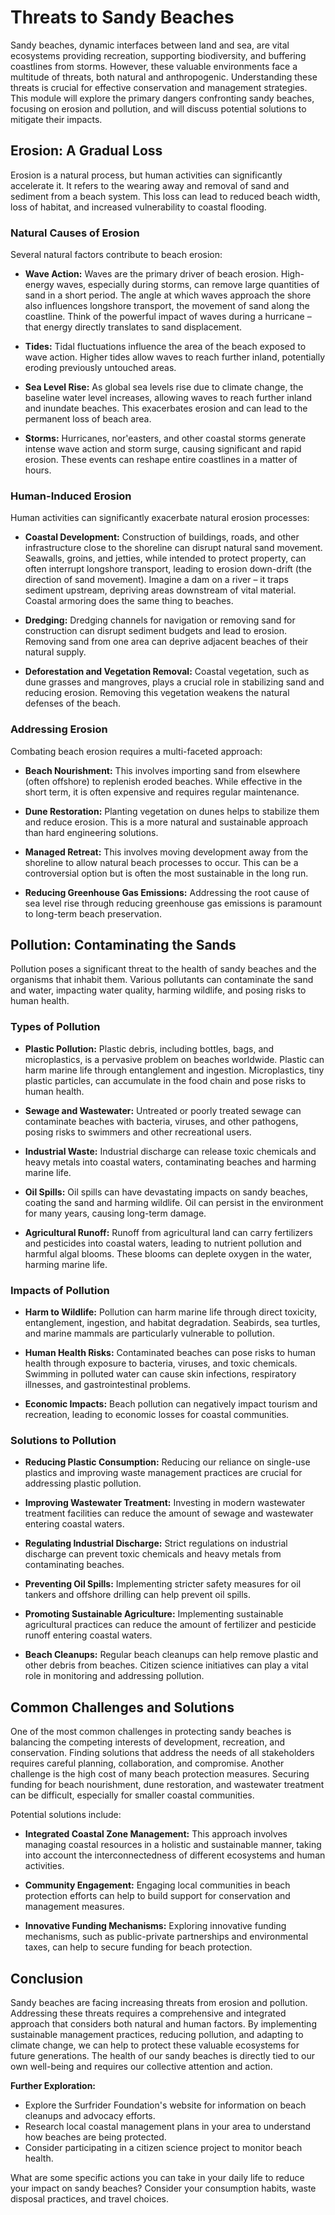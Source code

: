 # Threats to Sandy Beaches

Sandy beaches, dynamic interfaces between land and sea, are vital ecosystems providing recreation, supporting biodiversity, and buffering coastlines from storms. However, these valuable environments face a multitude of threats, both natural and anthropogenic. Understanding these threats is crucial for effective conservation and management strategies. This module will explore the primary dangers confronting sandy beaches, focusing on erosion and pollution, and will discuss potential solutions to mitigate their impacts.

## Erosion: A Gradual Loss

Erosion is a natural process, but human activities can significantly accelerate it. It refers to the wearing away and removal of sand and sediment from a beach system. This loss can lead to reduced beach width, loss of habitat, and increased vulnerability to coastal flooding.

### Natural Causes of Erosion

Several natural factors contribute to beach erosion:

*   **Wave Action:** Waves are the primary driver of beach erosion. High-energy waves, especially during storms, can remove large quantities of sand in a short period. The angle at which waves approach the shore also influences longshore transport, the movement of sand along the coastline. Think of the powerful impact of waves during a hurricane – that energy directly translates to sand displacement.

*   **Tides:** Tidal fluctuations influence the area of the beach exposed to wave action. Higher tides allow waves to reach further inland, potentially eroding previously untouched areas.

*   **Sea Level Rise:** As global sea levels rise due to climate change, the baseline water level increases, allowing waves to reach further inland and inundate beaches. This exacerbates erosion and can lead to the permanent loss of beach area.

*   **Storms:** Hurricanes, nor'easters, and other coastal storms generate intense wave action and storm surge, causing significant and rapid erosion. These events can reshape entire coastlines in a matter of hours.

### Human-Induced Erosion

Human activities can significantly exacerbate natural erosion processes:

*   **Coastal Development:** Construction of buildings, roads, and other infrastructure close to the shoreline can disrupt natural sand movement. Seawalls, groins, and jetties, while intended to protect property, can often interrupt longshore transport, leading to erosion down-drift (the direction of sand movement). Imagine a dam on a river – it traps sediment upstream, depriving areas downstream of vital material. Coastal armoring does the same thing to beaches.

*   **Dredging:** Dredging channels for navigation or removing sand for construction can disrupt sediment budgets and lead to erosion. Removing sand from one area can deprive adjacent beaches of their natural supply.

*   **Deforestation and Vegetation Removal:** Coastal vegetation, such as dune grasses and mangroves, plays a crucial role in stabilizing sand and reducing erosion. Removing this vegetation weakens the natural defenses of the beach.

### Addressing Erosion

Combating beach erosion requires a multi-faceted approach:

*   **Beach Nourishment:** This involves importing sand from elsewhere (often offshore) to replenish eroded beaches. While effective in the short term, it is often expensive and requires regular maintenance.

*   **Dune Restoration:** Planting vegetation on dunes helps to stabilize them and reduce erosion. This is a more natural and sustainable approach than hard engineering solutions.

*   **Managed Retreat:** This involves moving development away from the shoreline to allow natural beach processes to occur. This can be a controversial option but is often the most sustainable in the long run.

*   **Reducing Greenhouse Gas Emissions:** Addressing the root cause of sea level rise through reducing greenhouse gas emissions is paramount to long-term beach preservation.

## Pollution: Contaminating the Sands

Pollution poses a significant threat to the health of sandy beaches and the organisms that inhabit them. Various pollutants can contaminate the sand and water, impacting water quality, harming wildlife, and posing risks to human health.

### Types of Pollution

*   **Plastic Pollution:** Plastic debris, including bottles, bags, and microplastics, is a pervasive problem on beaches worldwide. Plastic can harm marine life through entanglement and ingestion. Microplastics, tiny plastic particles, can accumulate in the food chain and pose risks to human health.

*   **Sewage and Wastewater:** Untreated or poorly treated sewage can contaminate beaches with bacteria, viruses, and other pathogens, posing risks to swimmers and other recreational users.

*   **Industrial Waste:** Industrial discharge can release toxic chemicals and heavy metals into coastal waters, contaminating beaches and harming marine life.

*   **Oil Spills:** Oil spills can have devastating impacts on sandy beaches, coating the sand and harming wildlife. Oil can persist in the environment for many years, causing long-term damage.

*   **Agricultural Runoff:** Runoff from agricultural land can carry fertilizers and pesticides into coastal waters, leading to nutrient pollution and harmful algal blooms. These blooms can deplete oxygen in the water, harming marine life.

### Impacts of Pollution

*   **Harm to Wildlife:** Pollution can harm marine life through direct toxicity, entanglement, ingestion, and habitat degradation. Seabirds, sea turtles, and marine mammals are particularly vulnerable to pollution.

*   **Human Health Risks:** Contaminated beaches can pose risks to human health through exposure to bacteria, viruses, and toxic chemicals. Swimming in polluted water can cause skin infections, respiratory illnesses, and gastrointestinal problems.

*   **Economic Impacts:** Beach pollution can negatively impact tourism and recreation, leading to economic losses for coastal communities.

### Solutions to Pollution

*   **Reducing Plastic Consumption:** Reducing our reliance on single-use plastics and improving waste management practices are crucial for addressing plastic pollution.

*   **Improving Wastewater Treatment:** Investing in modern wastewater treatment facilities can reduce the amount of sewage and wastewater entering coastal waters.

*   **Regulating Industrial Discharge:** Strict regulations on industrial discharge can prevent toxic chemicals and heavy metals from contaminating beaches.

*   **Preventing Oil Spills:** Implementing stricter safety measures for oil tankers and offshore drilling can help prevent oil spills.

*   **Promoting Sustainable Agriculture:** Implementing sustainable agricultural practices can reduce the amount of fertilizer and pesticide runoff entering coastal waters.

*   **Beach Cleanups:** Regular beach cleanups can help remove plastic and other debris from beaches. Citizen science initiatives can play a vital role in monitoring and addressing pollution.

## Common Challenges and Solutions

One of the most common challenges in protecting sandy beaches is balancing the competing interests of development, recreation, and conservation. Finding solutions that address the needs of all stakeholders requires careful planning, collaboration, and compromise. Another challenge is the high cost of many beach protection measures. Securing funding for beach nourishment, dune restoration, and wastewater treatment can be difficult, especially for smaller coastal communities.

Potential solutions include:

*   **Integrated Coastal Zone Management:** This approach involves managing coastal resources in a holistic and sustainable manner, taking into account the interconnectedness of different ecosystems and human activities.

*   **Community Engagement:** Engaging local communities in beach protection efforts can help to build support for conservation and management measures.

*   **Innovative Funding Mechanisms:** Exploring innovative funding mechanisms, such as public-private partnerships and environmental taxes, can help to secure funding for beach protection.

## Conclusion

Sandy beaches are facing increasing threats from erosion and pollution. Addressing these threats requires a comprehensive and integrated approach that considers both natural and human factors. By implementing sustainable management practices, reducing pollution, and adapting to climate change, we can help to protect these valuable ecosystems for future generations. The health of our sandy beaches is directly tied to our own well-being and requires our collective attention and action.

**Further Exploration:**

*   Explore the Surfrider Foundation's website for information on beach cleanups and advocacy efforts.
*   Research local coastal management plans in your area to understand how beaches are being protected.
*   Consider participating in a citizen science project to monitor beach health.

What are some specific actions you can take in your daily life to reduce your impact on sandy beaches? Consider your consumption habits, waste disposal practices, and travel choices.
